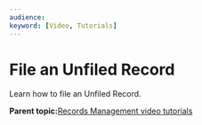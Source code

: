 ```yaml
---
audience: 
keyword: [Video, Tutorials]
---
```


# File an Unfiled Record

Learn how to file an Unfiled Record.

  

**Parent topic:**[Records Management video tutorials](../topics/alfresco-video-tutorials-rm.md)

